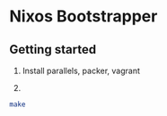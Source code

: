 # Nixos Bootstrapper

## Getting started

1. Install parallels, packer, vagrant

2. 
```bash
make
```